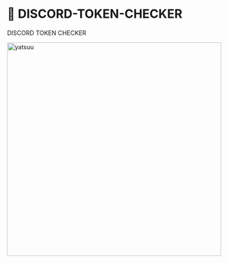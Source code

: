 # 🌊 DISCORD-TOKEN-CHECKER

DISCORD TOKEN CHECKER 

<img width="500" height="500" align="left" style="float: left; margin: 0 10px 0 0;" alt="yatsuu" src="https://zupimages.net/up/21/52/0vye.png">  

